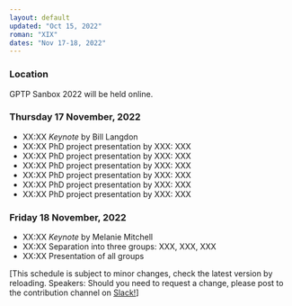 ```yaml
---
layout: default
updated: "Oct 15, 2022"
roman: "XIX"
dates: "Nov 17-18, 2022"
---
```


### Location
GPTP Sanbox 2022 will be held online.

### Thursday 17 November, 2022

- XX:XX _Keynote_ by Bill Langdon
- XX:XX PhD project presentation by XXX: XXX
- XX:XX PhD project presentation by XXX: XXX
- XX:XX PhD project presentation by XXX: XXX
- XX:XX PhD project presentation by XXX: XXX
- XX:XX PhD project presentation by XXX: XXX
- XX:XX PhD project presentation by XXX: XXX

### Friday 18 November, 2022
- XX:XX _Keynote_ by Melanie Mitchell
- XX:XX Separation into three groups: XXX, XXX, XXX
- XX:XX Presentation of all groups

[This schedule is subject to minor changes, check the latest version by reloading. Speakers: Should you need to request a change, please post to the contribution channel on [Slack!](https://gptp-workshops.slack.com)]


